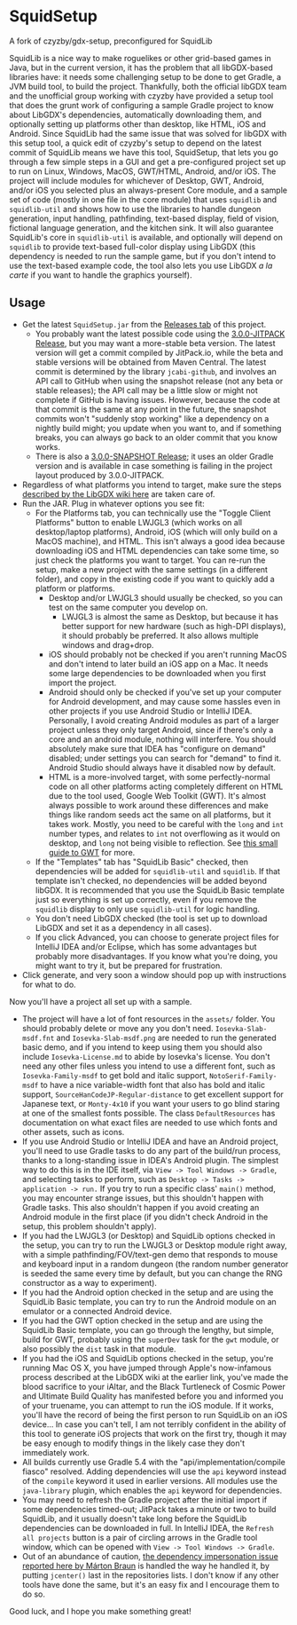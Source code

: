# SquidSetup
A fork of czyzby/gdx-setup, preconfigured for SquidLib

SquidLib is a nice way to make roguelikes or other grid-based games in Java, but in the
current version, it has the problem that all libGDX-based libraries have: it needs some
challenging setup to be done to get Gradle, a JVM build tool, to build the project.
Thankfully, both the official libGDX team and the unofficial group working with czyzby
have provided a setup tool that does the grunt work of configuring a sample Gradle
project to know about LibGDX's dependencies, automatically downloading them, and optionally
setting up platforms other than desktop, like HTML, iOS and Android. Since SquidLib had the
same issue that was solved for libGDX with this setup tool, a quick edit of czyzby's setup
to depend on the latest commit of SquidLib means we have this tool, SquidSetup, that lets
you go through a few simple steps in a GUI and get a pre-configured project set up to run
on Linux, Windows, MacOS, GWT/HTML, Android, and/or iOS. The project will include modules
for whichever of Desktop, GWT, Android, and/or iOS you selected plus an always-present Core
module, and a sample set of code (mostly in one file in the core module) that uses `squidlib`
and `squidlib-util` and shows how to use the libraries to handle dungeon generation, input
handling, pathfinding, text-based display, field of vision, fictional language generation,
and the kitchen sink. It will also guarantee SquidLib's core in `squidlib-util` is available,
and optionally will depend on `squidlib` to provide text-based full-color display using
LibGDX (this dependency is needed to run the sample game, but if you don't intend to use the
text-based example code, the tool also lets you use LibGDX _a la carte_ if you want to
handle the graphics yourself).

## Usage

  - Get the latest `SquidSetup.jar` from the [Releases tab](https://github.com/tommyettinger/SquidSetup/releases) of this project.
    - You probably want the latest possible code using the [3.0.0-JITPACK Release](https://github.com/tommyettinger/SquidSetup/releases/tag/v3.0.0-JITPACK),
      but you may want a more-stable beta version. The latest version will get a commit compiled by JitPack.io, while the beta and stable versions
      will be obtained from Maven Central. The latest commit is determined by the library `jcabi-github`, and involves an API call to GitHub when using
      the snapshot release (not any beta or stable releases); the API call may be a little slow or might not complete if GitHub is having issues. However,
      because the code at that commit is the same at any point in the future, the snapshot commits won't "suddenly stop working" like a dependency
      on a nightly build might; you update when you want to, and if something breaks, you can always go back to an older commit that you know works.
    - There is also a [3.0.0-SNAPSHOT Release](https://github.com/tommyettinger/SquidSetup/releases/tag/v3.0.0-SNAPSHOT); it uses an older Gradle version and
      is available in case something is failing in the project layout produced by 3.0.0-JITPACK.
  - Regardless of what platforms you intend to target, make sure the steps
    [described by the LibGDX wiki here](https://github.com/libgdx/libgdx/wiki/Setting-up-your-Development-Environment-%28Eclipse%2C-Intellij-IDEA%2C-NetBeans%29)
    are taken care of.
  - Run the JAR. Plug in whatever options you see fit:
    - For the Platforms tab, you can technically use the "Toggle Client Platforms" button to enable LWJGL3 (which works
      on all desktop/laptop platforms), Android, iOS (which will only build on a MacOS machine), and HTML. This
      isn't always a good idea because downloading iOS and HTML dependencies can take some time, so just check the
      platforms you want to target. You can re-run the setup, make a new project with the same settings (in a different
      folder), and copy in the existing code if you want to quickly add a platform or platforms.
      - Desktop and/or LWJGL3 should usually be checked, so you can test on the same computer
        you develop on.
        - LWJGL3 is almost the same as Desktop, but because it has better support for new hardware
          (such as high-DPI displays), it should probably be preferred. It also allows multiple windows and drag+drop.
      - iOS should probably not be checked if you aren't running MacOS and don't intend to later build an iOS
        app on a Mac. It needs some large dependencies to be downloaded when you first import the project.
      - Android should only be checked if you've set up your computer for Android development,
        and may cause some hassles even in other projects if you use Android Studio or IntelliJ
        IDEA. Personally, I avoid creating Android modules as part of a larger project unless they only target
        Android, since if there's only a core and an android module, nothing will interfere. You should
        absolutely make sure that IDEA has "configure on demand" disabled; under settings you can search for
        "demand" to find it. Android Studio should always have it disabled now by default.
      - HTML is a more-involved target, with some perfectly-normal code on all other platforms acting completely
        different on HTML due to the tool used, Google Web Toolkit (GWT). It's almost always possible to work around
        these differences and make things like random seeds act the same on all platforms, but it takes work. Mostly,
        you need to be careful with the `long` and `int` number types, and relates to `int` not overflowing as it
        would on desktop, and `long` not being visible to reflection. See [this small guide to GWT](GWT.md) for more.
    - If the "Templates" tab has "SquidLib Basic" checked, then dependencies will be added
      for `squidlib-util` and `squidlib`. If that template isn't checked, no dependencies
      will be added beyond libGDX. It is recommended that you use the SquidLib Basic template
      just so everything is set up correctly, even if you remove the `squidlib` display to
      only use `squidlib-util` for logic handling.
    - You don't need LibGDX checked (the tool is set up to download LibGDX and set it as a
      dependency in all cases).
    - If you click Advanced, you can choose to generate project files for IntelliJ IDEA
      and/or Eclipse, which has some advantages but probably more disadvantages. If you
      know what you're doing, you might want to try it, but be prepared for frustration.
  - Click generate, and very soon a window should pop up with instructions for what to do.
    
Now you'll have a project all set up with a sample.

  - The project will have a lot of font resources in the `assets/` folder. You should probably
    delete or move any you don't need. `Iosevka-Slab-msdf.fnt` and `Iosevka-Slab-msdf.png` are
    needed to run the generated basic demo, and if you intend to keep using them you should
    also include `Iosevka-License.md` to abide by Iosevka's license. You don't need any other
    files unless you intend to use a different font, such as `Iosevka-Family-msdf` to get bold
    and italic support, `NotoSerif-Family-msdf` to have a nice variable-width font that also
    has bold and italic support, `SourceHanCodeJP-Regular-distance` to get excellent support
    for Japanese text, or `Monty-4x10` if you want your users to go blind staring at one of the
    smallest fonts possible. The class `DefaultResources` has documentation on what exact files
    are needed to use which fonts and other assets, such as icons.
  - If you use Android Studio or IntelliJ IDEA and have an Android project, you'll need to use
    Gradle tasks to do any part of the build/run process, thanks to a long-standing issue in
    IDEA's Android plugin.  The simplest way to do this is in the IDE itself, via
    `View -> Tool Windows -> Gradle`, and selecting tasks to perform, such as
    `Desktop -> Tasks -> application -> run.` If you try to run a specific class' `main()`
    method, you may encounter strange issues, but this shouldn't happen with Gradle tasks.
    This also shouldn't happen if you avoid creating an Android module in the first place
    (if you didn't check Android in the setup, this problem shouldn't apply).
  - If you had the LWJGL3 (or Desktop) and SquidLib options checked in the setup, you can try to run the
    LWJGL3 or Desktop module right away, with a simple pathfinding/FOV/text-gen demo that responds to
    mouse and keyboard input in a random dungeon (the random number generator is seeded the
    same every time by default, but you can change the RNG constructor as a way to experiment).
  - If you had the Android option checked in the setup and are using the SquidLib Basic template,
    you can try to run the Android module on an emulator or a connected Android device.
  - If you had the GWT option checked in the setup and are using the SquidLib Basic template,
    you can go through the lengthy, but simple, build for GWT, probably using the `superDev`
    task for the `gwt` module, or also possibly the `dist` task in that module. 
  - If you had the iOS and SquidLib options checked in the setup, you're running Mac OS X,
    you have jumped through Apple's now-infamous process described at the LibGDX wiki at the
    earlier link, you've made the blood sacrifice to your iAltar, and the Black Turtleneck
    of Cosmic Power and Ultimate Build Quality has manifested before you and informed you of
    your truename, you can attempt to run the iOS module. If it works, you'll have the
    record of being the first person to run SquidLib on an iOS device... In case you can't
    tell, I am not terribly confident in the ability of this tool to generate iOS projects
    that work on the first try, though it may be easy enough to modify things in the likely
    case they don't immediately work.
  - All builds currently use Gradle 5.4 with the "api/implementation/compile fiasco" resolved. Adding dependencies
    will use the `api` keyword instead of the `compile` keyword it used in earlier versions. All modules use the
    `java-library` plugin, which enables the `api` keyword for dependencies.
  - You may need to refresh the Gradle project after the initial import if some dependencies timed-out;
    JitPack takes a minute or two to build SquidLib, and it usually doesn't take long before the SquidLib
    dependencies can be downloaded in full. In IntelliJ IDEA, the `Refresh all projects` button is a pair
    of circling arrows in the Gradle tool window, which can be opened with `View -> Tool Windows -> Gradle`.
  - Out of an abundance of caution, [the dependency impersonation issue reported here by Márton
    Braun](https://blog.autsoft.hu/a-confusing-dependency/) is handled the way he handled it, by putting
    `jcenter()` last in the repositories lists. I don't know if any other tools have done the same, but it's
    an easy fix and I encourage them to do so.
    
Good luck, and I hope you make something great!

